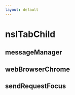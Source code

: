 ```yaml
---
layout: default
---
```


# nsITabChild #

## messageManager ##

## webBrowserChrome ##

## sendRequestFocus ##
